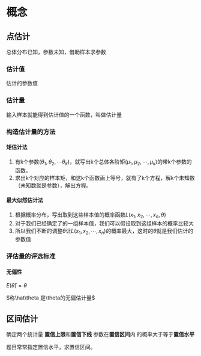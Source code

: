# 概念

## 点估计

总体分布已知，参数未知，借助样本求参数

### 估计值

估计的参数值

### 估计量

输入样本就能得到估计值的一个函数，叫做估计量

### 构造估计量的方法

#### 矩估计法

1. 有k个参数($\theta_1,\theta_2,\cdots\theta_k$)，就写出k个总体各阶矩($\mu_1,\mu_2,\cdots,\mu_k$)的带k个参数的函数。
2. 求出k个对应的样本矩，和这k个函数画上等号，就有了k个方程，解k个未知数（未知数就是参数），解出方程。

#### 最大似然估计法

1. 根据概率分布，写出取到这些样本值的概率函数$L(x_1,x_2,\cdots,x_n,\theta)$
2. 对于我们已经确定了的一组样本值，我们可以假设取到这组样本的概率比较大
3. 所以我们不断的调整$\theta$让$L(x_1,x_2,\cdots,x_n)$的概率最大，这时的$\theta$就是我们估计的参数值

### 评估量的评选标准

#### 无偏性

$E(\hat \theta)=\theta$

$称\hat\theta 是\theta的无偏估计量$

## 区间估计

确定两个统计量 **置信上限**和**置信下线** 参数在**置信区间**内 的概率大于等于**置信水平**

题目常常指定置信水平，求置信区间。